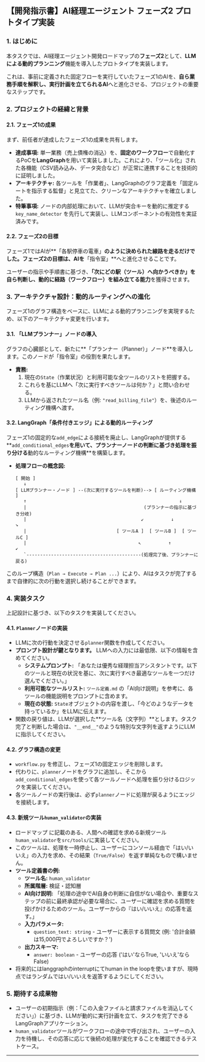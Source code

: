 ## 【開発指示書】AI経理エージェント フェーズ2 プロトタイプ実装

### 1. はじめに

本タスクでは、AI経理エージェント開発ロードマップの**フェーズ2**として、**LLMによる動的プランニング**機能を導入したプロトタイプを実装します。

これは、事前に定義された固定フローを実行していたフェーズ1のAIを、**自ら業務手順を解釈し、実行計画を立てられるAI**へと進化させる、プロジェクトの重要なステップです。

### 2. プロジェクトの経緯と背景

#### 2.1. フェーズ1の成果

まず、前任者が達成したフェーズ1の成果を共有します。

* **達成事項:** 単一業務（売上債権の消込）を、**固定のワークフロー**で自動化するPoCを**LangGraph**を用いて実装しました。これにより、「ツール化」された各機能（CSV読み込み、データ突合など）が正常に連携することを技術的に証明しました。
* **アーキテクチャ:** 各ツールを「作業者」、LangGraphのグラフ定義を「固定ルートを指示する監督」と見立てた、クリーンなアーキテクチャを確立しました。
* **特筆事項:** ノードの内部処理において、LLMが突合キーを動的に推定する`key_name_detector` を先行して実装し、LLMコンポーネントの有効性を実証済みです。

#### 2.2. フェーズ2の目標

フェーズ1ではAIが**「各駅停車の電車」**のように決められた線路を走るだけでした。フェーズ2の目標は、AIを**「指令室」**へと進化させることです。

ユーザーの指示や手順書に基づき、**「次にどの駅（ツール）へ向かうべきか」を自ら判断し、動的に経路（ワークフロー）を組み立てる能力**を獲得させます。

### 3. アーキテクチャ設計：動的ルーティングへの進化

フェーズ1のグラフ構造をベースに、LLMによる動的プランニングを実現するため、以下のアーキテクチャ変更を行います。

#### 3.1. 「LLMプランナー」ノードの導入

グラフの心臓部として、新たに**「プランナー（Planner）」ノード**を導入します。このノードが「指令室」の役割を果たします。

* **責務:**
    1.  現在の`State`（作業状況）と利用可能な全ツールのリストを把握する。
    2.  これらを基にLLMへ「次に実行すべきツールは何か？」と問い合わせる。
    3.  LLMから返されたツール名（例: `"read_billing_file"`）を、後述のルーティング機構へ渡す。

#### 3.2. LangGraph「条件付きエッジ」による動的ルーティング

フェーズ1の固定的な`add_edge`による接続を廃止し、LangGraphが提供する**`add_conditional_edges`**を用いて、プランナーノードの判断に基づき処理を振り分ける**動的なルーティング機構**を構築します。

* **処理フローの概念図:**

    ```
    [ 開始 ]
       ↓
    [ LLMプランナー・ノード ] --(次に実行するツールを判断)--> [ ルーティング機構 ]
       ↑                                                        ↓
       |                                           (プランナーの指示に基づき分岐)
       |                                          ↙          ↓          ↘
       |                                 [ ツールA ]  [ ツールB ]  [ ツールC ]
       |                                         ↖          ↑          ↙
       `------------------------------------------(処理完了後、プランナーに戻る)
    ```

このループ構造（`Plan → Execute → Plan ...`）により、AIはタスクが完了するまで自律的に次の行動を選択し続けることができます。

### 4. 実装タスク

上記設計に基づき、以下のタスクを実装してください。

#### 4.1. `Planner`ノードの実装

* LLMに次の行動を決定させる`planner`関数を作成してください。
* **プロンプト設計が鍵となります。** LLMへの入力には最低限、以下の情報を含めてください。
    * **システムプロンプト:** 「あなたは優秀な経理担当アシスタントです。以下のツールと現在の状況を基に、次に実行すべき最適なツールを一つだけ選んでください。」
    * **利用可能なツールリスト:** `ツール定義.md` の「AI向け説明」を参考に、各ツールの機能説明をプロンプトに含めます。
    * **現在の状態:** `State`オブジェクトの内容を渡し、「今どのようなデータを持っているか」をLLMに伝えます。
* 関数の戻り値は、LLMが選択した**ツール名（文字列）**とします。タスク完了と判断した場合は、`"__end__"`のような特別な文字列を返すようにLLMに指示してください。

#### 4.2. グラフ構造の変更

* `workflow.py` を修正し、フェーズ1の固定エッジを削除します。
* 代わりに、`planner`ノードをグラフに追加し、そこから`add_conditional_edges`を使って各ツールノードへ処理を振り分けるロジックを実装してください。
* 各ツールノードの実行後は、必ず`planner`ノードに処理が戻るようにエッジを接続します。

#### 4.3. 新規ツール`human_validator`の実装

* ロードマップ に記載のある、人間への確認を求める新規ツール`human_validator`を`src/tools/`に実装してください。
* このツールは、処理を一時停止し、ユーザーにコンソール経由で「はい/いいえ」の入力を求め、その結果（`True/False`）を返す単純なもので構いません。
* **ツール定義書の例:**
    * **ツール名:** `human_validator`
    * **所属階層:** 検証・認知層
    * **AI向け説明:** 「処理の途中でAI自身の判断に自信がない場合や、重要なステップの前に最終承認が必要な場合に、ユーザーに確認を求める質問を投げかけるためのツール。ユーザーからの『はい/いいえ』の応答を返す。」
    * **入力パラメータ:**
        * `question_text: string` - ユーザーに表示する質問文 (例: '合計金額は15,000円でよろしいですか？')
    * **出力スキーマ:**
        * `answer: boolean` - ユーザーの応答 ('はい'ならTrue, 'いいえ'ならFalse)
* 将来的にはlanggraphのinterruptにてhuman in the loopを使いますが、現時点ではランダムではい/いいえを返答するようにしてください。

### 5. 期待する成果物

* ユーザーの初期指示（例：「この入金ファイルと請求ファイルを消込してください」）に基づき、LLMが動的に実行計画を立て、タスクを完了できるLangGraphアプリケーション。
* `human_validator`ツールがワークフローの途中で呼び出され、ユーザーの入力を待機し、その応答に応じて後続の処理が変化することを確認できるテストケース。

---

